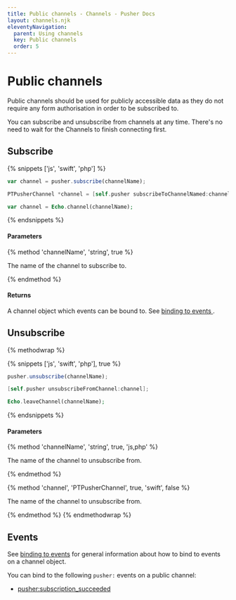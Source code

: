 ```yaml
---
title: Public channels - Channels - Pusher Docs
layout: channels.njk
eleventyNavigation:
  parent: Using channels
  key: Public channels
  order: 5
---
```


# Public channels

Public channels should be used for publicly accessible data as they do not require any form authorisation in order to be subscribed to.

You can subscribe and unsubscribe from channels at any time. There's no need to wait for the Channels to finish connecting first.

## Subscribe

{% snippets ['js', 'swift', 'php'] %}

```js
var channel = pusher.subscribe(channelName);
```

```swift
PTPusherChannel *channel = [self.pusher subscribeToChannelNamed:channelName];
```

```php
var channel = Echo.channel(channelName);
```

{% endsnippets %}

#### Parameters

{% method 'channelName', 'string', true %}

The name of the channel to subscribe to.

{% endmethod %}

#### Returns

A channel object which events can be bound to. See [ binding to events ](/docs/channels/using_channels/events) .

## Unsubscribe

{% methodwrap %}

{% snippets ['js', 'swift', 'php'], true %}

```js
pusher.unsubscribe(channelName);
```

```swift
[self.pusher unsubscribeFromChannel:channel];
```

```php
Echo.leaveChannel(channelName);
```

{% endsnippets %}

#### Parameters

{% method 'channelName', 'string', true, 'js,php' %}

The name of the channel to unsubscribe from.

{% endmethod %}

{% method 'channel', 'PTPusherChannel', true, 'swift', false %}

The name of the channel to unsubscribe from.

{% endmethod %}
{% endmethodwrap %}

## Events

See [binding to events](/docs/channels/using_channels/events) for general information about how to bind to events on a channel object.

You can bind to the following `pusher:` events on a public channel:

- [ pusher:subscription_succeeded ](/docs/channels/using_channels/events)
